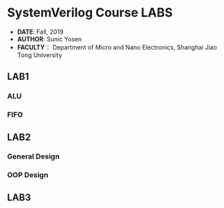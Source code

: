 # SystemVerilog Course LABS

- **DATE**: Fall, 2019
- **AUTHOR**: Sunic Yosen
- **FACULTY**： Department of Micro and Nano Electronics, Shanghai Jiao Tong University

## LAB1

### ALU 

### FIFO

## LAB2

### General Design

### OOP Design

## LAB3

